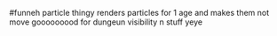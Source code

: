 #funneh particle thingy
renders particles for 1 age and makes them not move
gooooooood for dungeun visibility n stuff yeye
